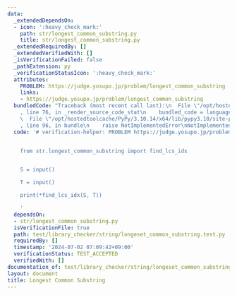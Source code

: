 ```yaml
---
data:
  _extendedDependsOn:
  - icon: ':heavy_check_mark:'
    path: str/longest_common_substring.py
    title: str/longest_common_substring.py
  _extendedRequiredBy: []
  _extendedVerifiedWith: []
  _isVerificationFailed: false
  _pathExtension: py
  _verificationStatusIcon: ':heavy_check_mark:'
  attributes:
    PROBLEM: https://judge.yosupo.jp/problem/longest_common_substring
    links:
    - https://judge.yosupo.jp/problem/longest_common_substring
  bundledCode: "Traceback (most recent call last):\n  File \"/opt/hostedtoolcache/PyPy/3.10.14/x64/lib/pypy3.10/site-packages/onlinejudge_verify/documentation/build.py\"\
    , line 76, in _render_source_code_stat\n    bundled_code = language.bundle(\n\
    \  File \"/opt/hostedtoolcache/PyPy/3.10.14/x64/lib/pypy3.10/site-packages/onlinejudge_verify/languages/python.py\"\
    , line 96, in bundle\n    raise NotImplementedError\nNotImplementedError\n"
  code: '# verification-helper: PROBLEM https://judge.yosupo.jp/problem/longest_common_substring


    from str.longest_common_substring import find_lcs_idx


    S = input()

    T = input()

    print(*find_lcs_idx(S, T))

    '
  dependsOn:
  - str/longest_common_substring.py
  isVerificationFile: true
  path: test/library_checker/string/longeset_common_substring.test.py
  requiredBy: []
  timestamp: '2024-07-02 07:09:42+09:00'
  verificationStatus: TEST_ACCEPTED
  verifiedWith: []
documentation_of: test/library_checker/string/longeset_common_substring.test.py
layout: document
title: Longest Common Substring
---
```

